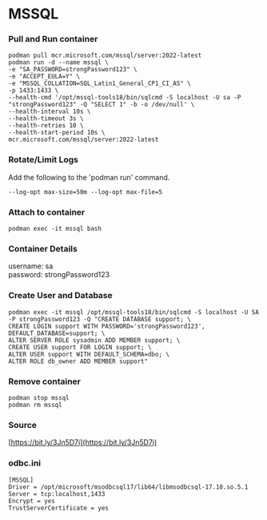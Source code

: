 # MSSQL
### Pull and Run container
```
podman pull mcr.microsoft.com/mssql/server:2022-latest
podman run -d --name mssql \
-e "SA_PASSWORD=strongPassword123" \
-e "ACCEPT_EULA=Y" \
-e "MSSQL_COLLATION=SQL_Latin1_General_CP1_CI_AS" \
-p 1433:1433 \
--health-cmd '/opt/mssql-tools18/bin/sqlcmd -S localhost -U sa -P "strongPassword123" -Q "SELECT 1" -b -o /dev/null' \
--health-interval 10s \
--health-timeout 3s \
--health-retries 10 \
--health-start-period 10s \
mcr.microsoft.com/mssql/server:2022-latest
```

### Rotate/Limit Logs
Add the following to the 'podman run' command.  
```
--log-opt max-size=50m --log-opt max-file=5
```

### Attach to container
```
podman exec -it mssql bash
```

### Container Details
username: sa   
password: strongPassword123  

### Create User and Database
```
podman exec -it mssql /opt/mssql-tools18/bin/sqlcmd -S localhost -U SA -P strongPassword123 -Q "CREATE DATABASE support; \
CREATE LOGIN support WITH PASSWORD='strongPassword123', DEFAULT_DATABASE=support; \
ALTER SERVER ROLE sysadmin ADD MEMBER support; \
CREATE USER support FOR LOGIN support; \
ALTER USER support WITH DEFAULT_SCHEMA=dbo; \
ALTER ROLE db_owner ADD MEMBER support"
```

### Remove container
```
podman stop mssql
podman rm mssql
```

### Source
[https://bit.ly/3Jn5D7i](https://bit.ly/3Jn5D7i)  

### odbc.ini
```
[MSSQL]  
Driver = /opt/microsoft/msodbcsql17/lib64/libmsodbcsql-17.10.so.5.1  
Server = tcp:localhost,1433
Encrypt = yes
TrustServerCertificate = yes
```